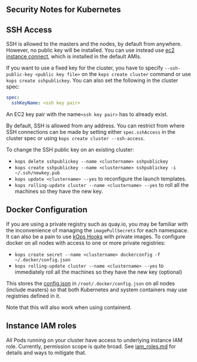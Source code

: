 ## Security Notes for Kubernetes

## SSH Access

SSH is allowed to the masters and the nodes, by default from anywhere. However, no public key will be
installed. You can use instead use [ec2 instance connect](https://docs.aws.amazon.com/AWSEC2/latest/UserGuide/Connect-using-EC2-Instance-Connect.html),
which is installed in the default AMIs.

If you want to use a fixed key for the cluster, you have to specify `--ssh-public-key <public key file>` on the `kops create cluster` command
or use `kops create sshpublickey`. You can also set the following in the cluster spec:

```yaml
spec:
  sshKeyName: <ssh key pair>
```

An EC2 key pair with the name`<ssh key pair>` has to already exist.

By default, SSH is allowed from any address. You can restrict from where SSH connections can be made by
setting either `spec.sshAccess` in the cluster spec or using `kops create cluster --ssh-access`.

To change the SSH public key on an existing cluster:

* `kops delete sshpublickey --name <clustername> sshpublickey`
* `kops create sshpublickey --name <clustername> sshpublickey -i ~/.ssh/newkey.pub`
* `kops update <clustername> --yes` to reconfigure the launch templates.
* `kops rolling-update cluster --name <clustername> --yes` to roll all the machines so they have the new key.

## Docker Configuration

If you are using a private registry such as quay.io, you may be familiar with the inconvenience of managing the `imagePullSecrets` for each namespace. It can also be a pain to use [kOps Hooks](cluster_spec.md#hooks) with private images. To configure docker on all nodes with access to one or more private registries:

* `kops create secret --name <clustername> dockerconfig -f ~/.docker/config.json`
* `kops rolling-update cluster --name <clustername> --yes` to immediately roll all the machines so they have the new key (optional)

This stores the [config.json](https://docs.docker.com/engine/reference/commandline/login/) in `/root/.docker/config.json` on all nodes (include masters) so that both Kubernetes and system containers may use registries defined in it.

Note that this will also work when using containerd.

## Instance IAM roles

All Pods running on your cluster have access to underlying instance IAM role.
Currently, permission scope is quite broad. See [iam_roles.md](iam_roles.md) for details and ways to mitigate that.